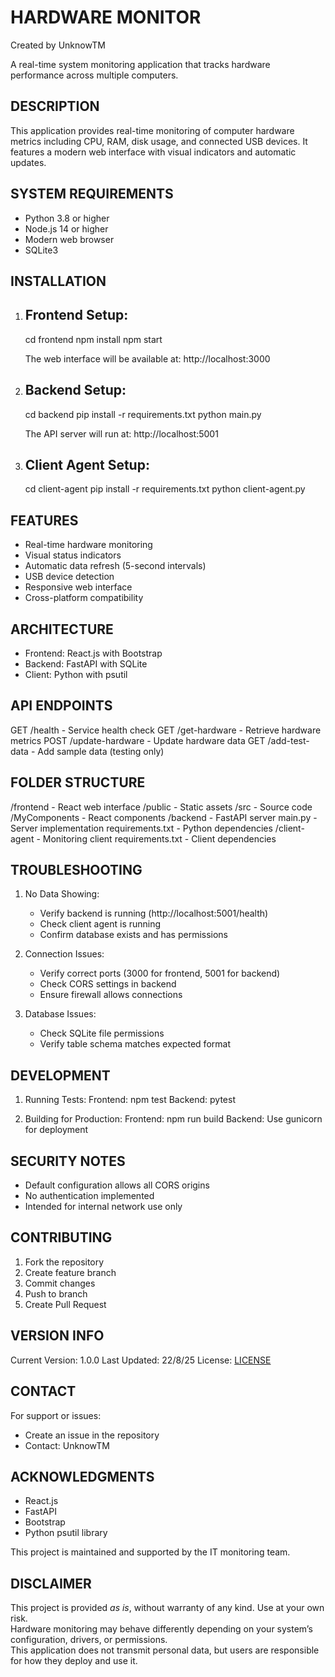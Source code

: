 HARDWARE MONITOR
===============
Created by UnknowTM

A real-time system monitoring application that tracks hardware performance across multiple computers.

DESCRIPTION
----------
This application provides real-time monitoring of computer hardware metrics including CPU, RAM, 
disk usage, and connected USB devices. It features a modern web interface with visual indicators 
and automatic updates.

SYSTEM REQUIREMENTS
-----------------
- Python 3.8 or higher
- Node.js 14 or higher
- Modern web browser
- SQLite3

INSTALLATION
-----------

1. Frontend Setup:
   -------------
   cd frontend
   npm install
   npm start
   
   The web interface will be available at: http://localhost:3000

2. Backend Setup:
   ------------
   cd backend
   pip install -r requirements.txt
   python main.py
   
   The API server will run at: http://localhost:5001

3. Client Agent Setup:
   ----------------
   cd client-agent
   pip install -r requirements.txt
   python client-agent.py

FEATURES
--------
- Real-time hardware monitoring
- Visual status indicators
- Automatic data refresh (5-second intervals)
- USB device detection
- Responsive web interface
- Cross-platform compatibility

ARCHITECTURE
-----------
- Frontend: React.js with Bootstrap
- Backend: FastAPI with SQLite
- Client: Python with psutil

API ENDPOINTS
------------
GET  /health          - Service health check
GET  /get-hardware    - Retrieve hardware metrics
POST /update-hardware - Update hardware data
GET  /add-test-data  - Add sample data (testing only)

FOLDER STRUCTURE
---------------
/frontend           - React web interface
  /public          - Static assets
  /src             - Source code
    /MyComponents  - React components
/backend           - FastAPI server
  main.py          - Server implementation
  requirements.txt - Python dependencies
/client-agent      - Monitoring client
  requirements.txt - Client dependencies

TROUBLESHOOTING
--------------
1. No Data Showing:
   - Verify backend is running (http://localhost:5001/health)
   - Check client agent is running
   - Confirm database exists and has permissions

2. Connection Issues:
   - Verify correct ports (3000 for frontend, 5001 for backend)
   - Check CORS settings in backend
   - Ensure firewall allows connections

3. Database Issues:
   - Check SQLite file permissions
   - Verify table schema matches expected format

DEVELOPMENT
----------
1. Running Tests:
   Frontend: npm test
   Backend: pytest

2. Building for Production:
   Frontend: npm run build
   Backend: Use gunicorn for deployment

SECURITY NOTES
-------------
- Default configuration allows all CORS origins
- No authentication implemented
- Intended for internal network use only

CONTRIBUTING
-----------
1. Fork the repository
2. Create feature branch
3. Commit changes
4. Push to branch
5. Create Pull Request

VERSION INFO
-----------
Current Version: 1.0.0
Last Updated: 22/8/25
License: [LICENSE](LICENSE)

CONTACT
-------
For support or issues:
- Create an issue in the repository
- Contact: UnknowTM

ACKNOWLEDGMENTS
--------------
- React.js
- FastAPI
- Bootstrap
- Python psutil library

This project is maintained and supported by the IT monitoring team.

DISCLAIMER
--------------
This project is provided *as is*, without warranty of any kind. Use at your own risk.  
Hardware monitoring may behave differently depending on your system’s configuration, drivers, or permissions.  
This application does not transmit personal data, but users are responsible for how they deploy and use it.
